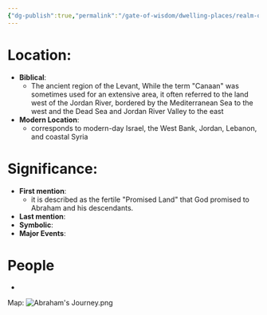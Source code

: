 ```yaml
---
{"dg-publish":true,"permalink":"/gate-of-wisdom/dwelling-places/realm-of-humans/canaan/","tags":["#GateWisdom","#RealmofHumans"]}
---
```


# Location: 
- **Biblical**: 
	- The ancient region of the Levant, While the term "Canaan" was sometimes used for an extensive area, it often referred to the land west of the Jordan River, bordered by the Mediterranean Sea to the west and the Dead Sea and Jordan River Valley to the east
- **Modern Location**:  
	- corresponds to modern-day Israel, the West Bank, Jordan, Lebanon, and coastal Syria

# Significance:
- **First mention**:
	- it is described as the fertile "Promised Land" that God promised to Abraham and his descendants. 
- **Last mention**:
- **Symbolic**: 
- **Major Events**:

# People
- 

Map: ![Abraham's Journey.png](/img/user/Assets/attachments/Abraham's%20Journey.png)





